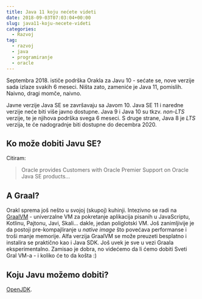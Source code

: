 ```yaml
---
title: Java 11 koju nećete videti
date: 2018-09-03T07:03:04+00:00
slug: java11-koju-necete-videti
categories:
  - Razvoj
tag:
  - razvoj
  - java
  - programiranje
  - oracle
---
```


Septembra 2018. ističe podrška Orakla za Javu 10 - sećate se, nove verzije sada izlaze svakih 6 meseci. Ništa zato, zameniće je Java 11, pomislih. Naivno, dragi momče, naivno.

<!--more-->

Javne verzije Java SE se završavaju sa Javom 10. Java SE 11 i naredne verzije neće biti više javno dostupne. Java 9 i Java 10 su tkzv. _non-LTS_ verzije, te je njihova podrška svega 6 meseci. S druge strane, Java 8 je _LTS_ verzija, te će nadogradnje biti dostupne do decembra 2020.

## Ko može dobiti Javu SE?

Citiram:

> Oracle provides Customers with Oracle Premier Support on Oracle Java SE products...

## A Graal?

Orakl sprema još nešto u svojoj (skupoj) kuhinji. Intezivno se radi na [GraalVM](https://www.graalvm.org) - univerzalne VM za pokretanje aplikacija pisanih u JavaScriptu, Kotlinu, Pajtonu, Javi, Skali... dakle, jedan poliglotski VM. Još zanimljivije je da postoji pre-kompajliranje u _native_ _image_ što povećava performanse i troši manje memorije. Alfa verzija GraalVM se može preuzeti besplatno i instalira se praktično kao i Java SDK. Još uvek je sve u vezi Graala eksperimentalno. Zamisao je dobra, no videćemo da li ćemo dobiti Sveti Gral VM-a - i koliko će to da košta :)

## Koju Javu možemo dobiti?

[OpenJDK](http://jdk.java.net).
